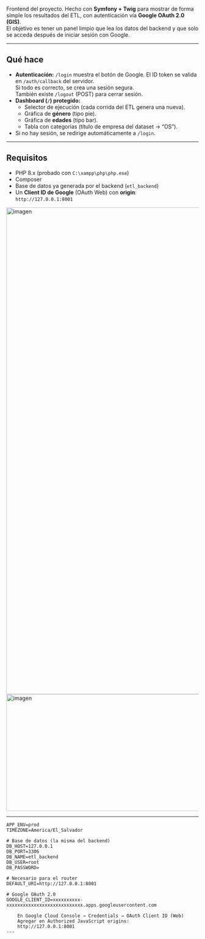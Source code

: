 
Frontend del proyecto. Hecho con **Symfony + Twig** para mostrar de forma simple los resultados del ETL, con autenticación vía **Google OAuth 2.0 (GIS)**.  
El objetivo es tener un panel limpio que lea los datos del backend y que solo se acceda después de iniciar sesión con Google.

---

## Qué hace

- **Autenticación:** `/login` muestra el botón de Google. El ID token se valida en `/auth/callback` del servidor.  
  Si todo es correcto, se crea una sesión segura.  
  También existe `/logout` (POST) para cerrar sesión.
- **Dashboard (`/`) protegido:**
  - Selector de ejecución (cada corrida del ETL genera una nueva).
  - Gráfica de **género** (tipo pie).
  - Gráfica de **edades** (tipo bar).
  - Tabla con categorías (título de empresa del dataset → “OS”).
- Si no hay sesión, se redirige automáticamente a `/login`.

---

## Requisitos

- PHP 8.x (probado con `C:\xampp\php\php.exe`)
- Composer
- Base de datos ya generada por el backend (`etl_backend`)
- Un **Client ID de Google** (OAuth Web) con **origin**:  
  `http://127.0.0.1:8001`

<img width="1891" height="1273" alt="imagen" src="https://github.com/user-attachments/assets/64c7dfd2-074d-4b56-954f-61d43f6a5c5c" />
<img width="572" height="306" alt="imagen" src="https://github.com/user-attachments/assets/08cc7a85-1e07-48b3-bc7e-099eac0046db" />

---

```env
APP_ENV=prod
TIMEZONE=America/El_Salvador

# Base de datos (la misma del backend)
DB_HOST=127.0.0.1
DB_PORT=3306
DB_NAME=etl_backend
DB_USER=root
DB_PASSWORD=

# Necesario para el router
DEFAULT_URI=http://127.0.0.1:8001

# Google OAuth 2.0
GOOGLE_CLIENT_ID=xxxxxxxxxx-xxxxxxxxxxxxxxxxxxxxxxxxxxxx.apps.googleusercontent.com

    En Google Cloud Console → Credentials → OAuth Client ID (Web)
    Agregar en Authorized JavaScript origins:
    http://127.0.0.1:8001
---

